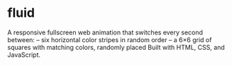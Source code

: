 # fluid
A responsive fullscreen web animation that switches every second between: – six horizontal color stripes in random order – a 6×6 grid of squares with matching colors, randomly placed  Built with HTML, CSS, and JavaScript.
